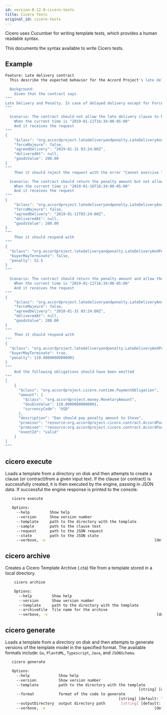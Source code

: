 ```yaml
---
id: version-0.12.0-cicero-tests
title: Cicero Tests
original_id: cicero-tests
---
```


Cicero uses Cucumber for writing template tests, which provides a human readable syntax.

This documents the syntax available to write Cicero tests.

## Example

```bash
Feature: Late delivery contract
  This describe the expected behavior for the Accord Project's late delivery and penalty contract

  Background:
    Given that the contract says
"""
Late Delivery and Penalty. In case of delayed delivery except for Force Majeure cases, "Dan" (the Seller) shall pay to "Steve" (the Buyer) for every 2 days of delay penalty amounting to 10.5% of the total value of the Equipment whose delivery has been delayed. Any fractional part of a days is to be considered a full days. The total amount of penalty shall not however, exceed 55% of the total value of the Equipment involved in late delivery. If the delay is more than 15 days, the Buyer is entitled to terminate this Contract.
"""

  Scenario: The contract should not allow the late delivery clause to be triggered when the delivery is on time
    When the current time is "2019-01-11T16:34:00-05:00"
    And it receives the request
"""
{
    "$class": "org.accordproject.latedeliveryandpenalty.LateDeliveryAndPenaltyRequest",
    "forceMajeure": false,
    "agreedDelivery": "2019-01-31 03:24:00Z",
    "deliveredAt": null,
    "goodsValue": 200.00
}
"""
    Then it should reject the request with the error "Cannot exercise late delivery before delivery date"

  Scenario: The contract should return the penalty amount but not allow the buyer to terminate
    When the current time is "2019-01-16T16:34:00-05:00"
    And it receives the request
"""
{
    "$class": "org.accordproject.latedeliveryandpenalty.LateDeliveryAndPenaltyRequest",
    "forceMajeure": false,
    "agreedDelivery": "2019-01-11T03:24:00Z",
    "deliveredAt": null,
    "goodsValue": 200.00
}
"""
    Then it should respond with
"""
{
  "$class": "org.accordproject.latedeliveryandpenalty.LateDeliveryAndPenaltyResponse",
  "buyerMayTerminate": false,
  "penalty": 52.5
}
"""

  Scenario: The contract should return the penalty amount and allow the buyer to terminate
    When the current time is "2019-01-11T16:34:00-05:00"
    And it receives the request
"""
{
    "$class": "org.accordproject.latedeliveryandpenalty.LateDeliveryAndPenaltyRequest",
    "forceMajeure": false,
    "agreedDelivery": "2018-01-31 03:24:00Z",
    "deliveredAt": null,
    "goodsValue": 200.00
}
"""
    Then it should respond with
"""
{
  "$class": "org.accordproject.latedeliveryandpenalty.LateDeliveryAndPenaltyResponse",
  "buyerMayTerminate": true,
  "penalty": 110.00000000000001
}
"""
    And the following obligations should have been emitted
"""
[
    {
      "$class": "org.accordproject.cicero.runtime.PaymentObligation",
      "amount": {
        "$class": "org.accordproject.money.MonetaryAmount",
        "doubleValue": 110.00000000000001,
        "currencyCode": "USD"
      },
      "description": "Dan should pay penalty amount to Steve",
      "promisor": "resource:org.accordproject.cicero.contract.AccordParty#Dan",
      "promisee": "resource:org.accordproject.cicero.contract.AccordParty#Steve",
      "eventId": "valid"
    }
]
"""
```

## cicero execute

Loads a template from a directory on disk and then attempts to create a clause (or contract)from a given input
text. If the clause (or contract) is successfully created, it is then executed by the engine, passing in JSON data. If successful the
engine response is printed to the console.

```bash
   cicero execute

   Options:
     --help         Show help                                             [boolean]
     --version      Show version number                                   [boolean]
     --template     path to the directory with the template                [string]
     --sample       path to the clause text                                [string]
     --request      path to the JSON request                                [array]
     --state        path to the JSON state                                 [string]
     --verbose, -v                                                 [default: false]
```

## cicero archive

Creates a Cicero Template Archive (.cta) file from a template stored in a local directory.

```sh
    cicero archive

    Options:
      --help         Show help                                             [boolean]
      --version      Show version number                                   [boolean]
      --template     path to the directory with the template                [string]
      --archiveFile  file name for the archive                              [string]
      --verbose, -v                                                 [default: false]
```

## cicero generate

Loads a template from a directory on disk and then attempts to generate versions of the template model in the specified format.
The available formats include: `Go`, `PlantUML`, `Typescript`, `Java`, and `JSONSchema`.

```bash
   cicero generate

   Options:
     --help             Show help                                         [boolean]
     --version          Show version number                               [boolean]
     --template         path to the directory with the template
                                                            [string] [default: "."]
     --format           format of the code to generate
                                                   [string] [default: "JSONSchema"]
     --outputDirectory  output directory path       [string] [default: "./output/"]
     --verbose, -v                                                 [default: false]
```
